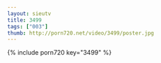 ```yaml
--- 
layout: sieutv
title: 3499
tags: ["003"]
thumb: http://porn720.net/video/3499/poster.jpg
---
```

{% include porn720 key="3499" %} 
